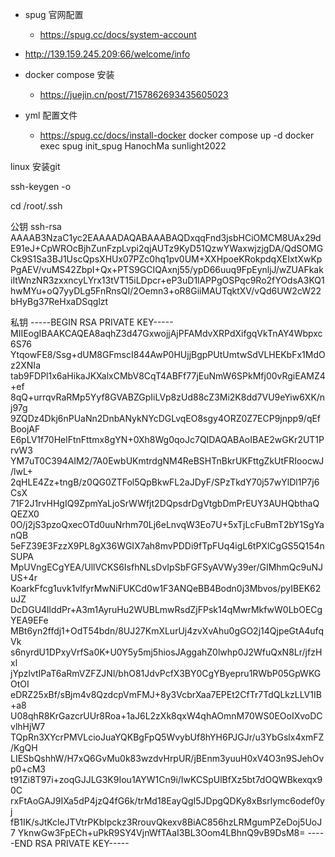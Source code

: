 
- spug 官网配置
  - https://spug.cc/docs/system-account
- http://139.159.245.209:66/welcome/info


- docker compose 安装
  - https://juejin.cn/post/7157862693435605023

- yml 配置文件
  - https://spug.cc/docs/install-docker
  docker compose up -d
docker exec spug init_spug HanochMa sunlight2022


linux 安装git

ssh-keygen -o

cd /root/.ssh





公钥
ssh-rsa AAAAB3NzaC1yc2EAAAADAQABAAABAQDxqqFnd3jsbHCiOMCM8UAx29dE91eJ+CpWROcBjhZunFzpLvpi2qjAUTz9KyD51QzwYWaxwjzjgDA/QdSOMGCk9S1Sa3BJ1UscQpsXHUx07PZc0hq1pv0UM+XXHpoeKRokpdqXEIxtXwKpPgAEV/vuMS42ZbpI+Qx+PTS9GCIQAxnj55/ypD66uuq9FpEynljJ/wZUAFkakiItWnzNR3zxxncyLYrx13tVT15iLDpcr+eP3uD1lAPPgOSPqc9Ro2fYOdsA3KQ1hwMYu+oQ7yyDLg5FnRnsQI/2Oemn3+oR8GiiMAUTqktXV/vQd6UW2cW22bHyBg37ReHxaDSqglzt

私钥
-----BEGIN RSA PRIVATE KEY-----
MIIEogIBAAKCAQEA8aqhZ3d47GxwojjAjPFAMdvXRPdXifgqVkTnAY4Wbpxc6S76
YtqowFE8/Ssg+dUM8GFmscI844AwP0HUjjBgpPUtUmtwSdVLHEKbFx1MdOz2XNIa
tab9FDPl1x6aHikaJKXalxCMbV8CqT4ABFf77jEuNmW6SPkMfj00vRgiEAMZ4+ef
8qQ+urrqvRaRMp5Yyf8GVABZGpIiLVp8zUd88cZ3Mi2K8dd7VU9eYiw6XK/nj97g
9ZQDz4Dkj6nPUaNn2DnbANykNYcDGLvqEO8sgy4ORZ0Z7ECP9jnpp9/qEfBoojAF
E6pLV1f70HelFtnFttmx8gYN+0Xh8Wg0qoJc7QIDAQABAoIBAE2wGKr2UT1PrvW3
YM7uT0C394AIM2/7A0EwbUKmtrdgNM4ReBSHTnBkrUKFttgZkUtFRIoocwJ/lwL+
2qHLE4Zz+tngB/z0QG0ZTFol5QpBkwFL2aJDyF/SPzTkdY70j57wYlDl1P7j6CsX
71F2J1rvHHgIQ9ZpmYaLjoSrWWfjt2DQpsdrDgVtgbDmPrEUY3AUHQbthaQQEZX0
0O/j2jS3pzoQxecOTd0uuNrhm70Lj6eLnvqW3Eo7U+5xTjLcFuBmT2bY1SgYanQB
5eFZ39E3FzzX9PL8gX36WGIX7ah8mvPDDi9fTpFUq4igL6tPXlCgGS5Q154nSUPA
MpUVngECgYEA/UllVCKS6IsfhNLsDvIpSbFGFSyAVWy39er/GIMhmQc9uNJUS+4r
KoarkFfcg1uvk1vIfyrMwNiFUKCd0w1F3ANQeBB4Bodn0j3Mbvos/pyIBEK62uJZ
DcDGU4llddPr+A3m1AyruHu2WUBLmwRsdZjFPsk14qMwrMkfwW0LbOECgYEA9EFe
MBt6yn2ffdj1+OdT54bdn/8UJ27KmXLurUj4zvXvAhu0gGO2j14QjpeGtA4ufqVk
s6nyrdU1DPxyVrfSa0K+U0Y5y5mj5hiosJAggahZ0lwhp0J2WfuQxN8Lr/jfzHxl
jYpzlvtIPaT6aRmVZFZJNl/bhO81JdvPcfX3BY0CgYByepru1RWbP05GpWKGOtOI
eDRZ25xBf/sBjm4v8QzdcpVmFMJ+8y3VcbrXaa7EPEt2CfTr7TdQLkzLLV1IB+a8
U08qhR8KrGazcrUUr8Roa+1aJ6L2zXk8qxW4qhAOmnM70WS0EOoIXvoDCvlhHjW7
TQpRn3XYcrPMVLcioJuaYQKBgFpQ5WvybUf8hYH6PJGJr/u3YbGslx4xmFZ/KgQH
LIESbQshhW/H7xQ6GvMu0k83wzdvHrpUR/jBEnm3yuuH0xV4O3n9SJehOvp0+cM3
t91Zi8T97i+zoqGJJLG3K9Iou1AYW1Cn9i/IwKCSpUlBfXz5bt7dOQWBkexqx90C
rxFtAoGAJ9IXa5dP4jzQ4fG6k/trMd18EayQgI5JDpgQDKy8xBsrlymc6odef0yj
fB1IK/sJtKcleJTVtrPKblpckz3RrouvQkexv8BiAC856hzLRMgumPZeDoj5UoJ7
YknwGw3FpECh+uPkR9SY4VjnWfTAaI3BL3Oom4LBhnQ9vB9DsM8=
-----END RSA PRIVATE KEY-----
